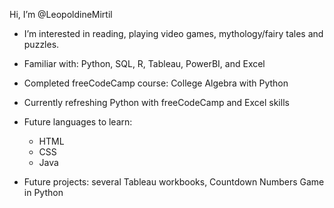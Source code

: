 Hi, I’m @LeopoldineMirtil

- I’m interested in reading, playing video games, mythology/fairy tales and puzzles.


- Familiar with: Python, SQL, R, Tableau, PowerBI, and Excel 


- Completed freeCodeCamp course: College Algebra with Python


- Currently refreshing Python with freeCodeCamp and Excel skills


- Future languages to learn:
   - HTML
   - CSS
   - Java

- Future projects: several Tableau workbooks, Countdown Numbers Game in Python

<!---
LeopoldineMirtil/LeopoldineMirtil is a ✨ special ✨ repository because its `README.md` (this file) appears on your GitHub profile.
You can click the Preview link to take a look at your changes.
--->
